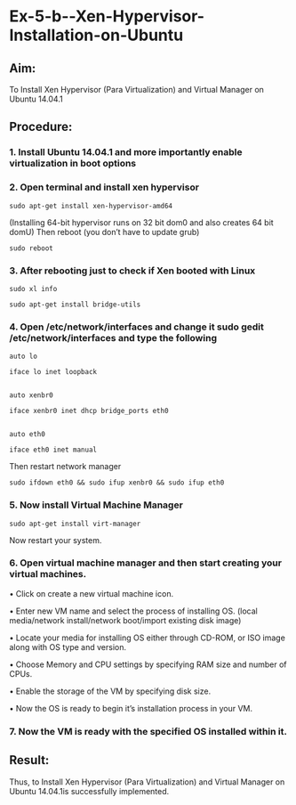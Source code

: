 # Ex-5-b--Xen-Hypervisor-Installation-on-Ubuntu

## Aim:

To Install Xen Hypervisor (Para Virtualization) and Virtual Manager on Ubuntu 14.04.1

## Procedure:

### 1.	Install Ubuntu 14.04.1 and more importantly enable virtualization in boot options

### 2.	Open terminal and install xen hypervisor

    sudo apt-get install xen-hypervisor-amd64
  
(Installing 64-bit hypervisor runs on 32 bit dom0 and also creates 64 bit domU) Then reboot (you don’t have to update grub)
  
    sudo reboot

### 3.	After rebooting just to check if Xen booted with Linux

    sudo xl info

    sudo apt-get install bridge-utils

### 4.	Open /etc/network/interfaces and change it sudo gedit /etc/network/interfaces and type the following

    auto lo

    iface lo inet loopback


    auto xenbr0

    iface xenbr0 inet dhcp bridge_ports eth0


    auto eth0

    iface eth0 inet manual

  Then restart network manager

    sudo ifdown eth0 && sudo ifup xenbr0 && sudo ifup eth0

### 5.	Now install Virtual Machine Manager

    sudo apt-get install virt-manager
 
Now restart your system.

### 6.	Open virtual machine manager and then start creating your virtual machines.

•	Click on create a new virtual machine icon.

•	Enter new VM name and select the process of installing OS.
(local media/network install/network boot/import existing disk image)

•	Locate your media for installing OS either through CD-ROM, or ISO image along with OS type and version.

•	Choose Memory and CPU settings by specifying RAM size and number of CPUs.

•	Enable the storage of the VM by specifying disk size.

•	Now the OS is ready to begin it’s installation process in your VM.

### 7.	Now the VM is ready with the specified OS installed within it.









## Result:
Thus, to Install Xen Hypervisor (Para Virtualization) and Virtual Manager on Ubuntu 14.04.1is successfully implemented.
